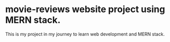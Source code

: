 # movie-reviews website project using MERN stack.
This is my project in my journey to learn web development and MERN stack.
